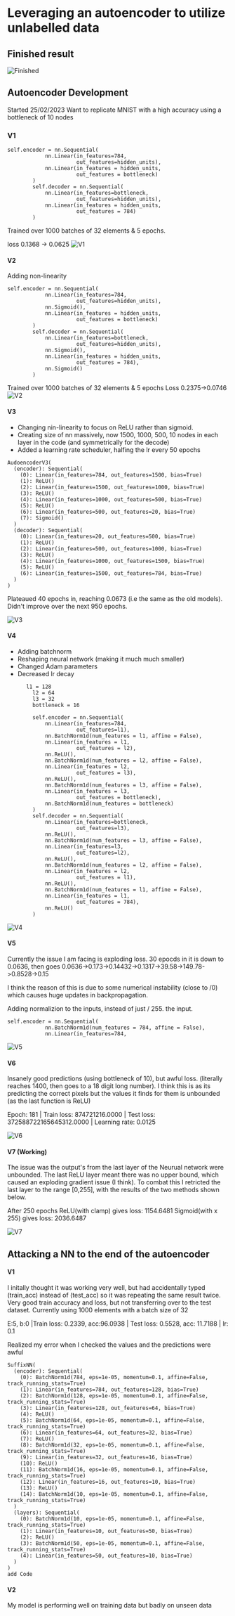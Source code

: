 # Leveraging an autoencoder to utilize unlabelled data

## Finished result

![Finished](/Leveraging%20autoencoders/Images/autoencoderV7.png)


## Autoencoder Development
Started 25/02/2023
Want to replicate MNIST with a high accuracy using a bottleneck of 10 nodes

### V1
```
self.encoder = nn.Sequential(
            nn.Linear(in_features=784,
                      out_features=hidden_units),
            nn.Linear(in_features = hidden_units,
                      out_features = bottleneck)
        )
        self.decoder = nn.Sequential(
            nn.Linear(in_features=bottleneck,
                      out_features=hidden_units),
            nn.Linear(in_features = hidden_units,
                      out_features = 784)
        )
```
Trained over 1000 batches of 32 elements & 5 epochs.

loss 0.1368 -> 0.0625
![V1](/Leveraging%20autoencoders/Images/autoencoderV1.png)

#### V2

Adding non-linearity 
```
self.encoder = nn.Sequential(
            nn.Linear(in_features=784,
                      out_features=hidden_units),
            nn.Sigmoid(),
            nn.Linear(in_features = hidden_units,
                      out_features = bottleneck)
        )
        self.decoder = nn.Sequential(
            nn.Linear(in_features=bottleneck,
                      out_features=hidden_units),
            nn.Sigmoid(),
            nn.Linear(in_features = hidden_units,
                      out_features = 784),
            nn.Sigmoid()
        )
```
Trained over 1000 batches of 32 elements & 5 epochs
Loss 0.2375->0.0746
![V2](/Leveraging%20autoencoders/Images/autoencoderV2.png)

#### V3

- Changing nin-linearity to focus on ReLU rather than sigmoid.
- Creating size of nn massively, now 1500, 1000, 500, 10 nodes in each layer in the code (and symmetrically for the decode)
- Added a learning rate scheduler, halfing the lr every 50 epochs
```
AudoencoderV3(
  (encoder): Sequential(
    (0): Linear(in_features=784, out_features=1500, bias=True)
    (1): ReLU()
    (2): Linear(in_features=1500, out_features=1000, bias=True)
    (3): ReLU()
    (4): Linear(in_features=1000, out_features=500, bias=True)
    (5): ReLU()
    (6): Linear(in_features=500, out_features=20, bias=True)
    (7): Sigmoid()
  )
  (decoder): Sequential(
    (0): Linear(in_features=20, out_features=500, bias=True)
    (1): ReLU()
    (2): Linear(in_features=500, out_features=1000, bias=True)
    (3): ReLU()
    (4): Linear(in_features=1000, out_features=1500, bias=True)
    (5): ReLU()
    (6): Linear(in_features=1500, out_features=784, bias=True)
  )
)
```

Plateaued 40 epochs in, reaching 0.0673 (i.e the same as the old models).
Didn't improve over the next 950 epochs.

![V3](/Leveraging%20autoencoders/Images/autoencoderV3.png)

#### V4

- Adding batchnorm
- Reshaping neural network (making it much much smaller)
- Changed Adam parameters
- Decreased lr decay

``` 
      l1 = 128
        l2 = 64
        l3 = 32
        bottleneck = 16
        
        self.encoder = nn.Sequential(
            nn.Linear(in_features=784,
                      out_features=l1),
            nn.BatchNorm1d(num_features = l1, affine = False),
            nn.Linear(in_features = l1,
                      out_features = l2),
            nn.ReLU(),
            nn.BatchNorm1d(num_features = l2, affine = False),
            nn.Linear(in_features = l2,
                      out_features = l3),
            nn.ReLU(),
            nn.BatchNorm1d(num_features = l3, affine = False),
            nn.Linear(in_features = l3,
                      out_features = bottleneck),
            nn.BatchNorm1d(num_features = bottleneck)
        )
        self.decoder = nn.Sequential(
            nn.Linear(in_features=bottleneck,
                      out_features=l3),
            nn.ReLU(),
            nn.BatchNorm1d(num_features = l3, affine = False),
            nn.Linear(in_features=l3,
                      out_features=l2),
            nn.ReLU(),
            nn.BatchNorm1d(num_features = l2, affine = False),
            nn.Linear(in_features = l2,
                      out_features = l1),
            nn.ReLU(),
            nn.BatchNorm1d(num_features = l1, affine = False),
            nn.Linear(in_features = l1,
                      out_features = 784),
            nn.ReLU()
        )
```

![V4](/Leveraging%20autoencoders/Images/autoencoderV4.png)

#### V5

Currently the issue I am facing is exploding loss.
30 epocds in it is down to 0.0636, then goes
0.0636->0.173->0.14432->0.1317->39.58->149.78->0.8528->0.15

I think the reason of this is due to some numerical instability (close to /0) which causes huge updates in backpropagation.


Adding normalizion to the inputs, instead of just / 255. the input.
```
self.encoder = nn.Sequential(
            nn.BatchNorm1d(num_features = 784, affine = False),
            nn.Linear(in_features=784,
```

![V5](/Leveraging%20autoencoders/Images/autoencoderV5.png)

#### V6

Insanely good predictions (using bottleneck of 10), but awful loss. (literally reaches 1400, then goes to a 18 digit long number). 
I think this is as its predicting the correct pixels but the values it finds for them is unbounded (as the last function is ReLU)

Epoch: 181 | Train loss: 874721216.0000 | Test loss: 372588722165645312.0000 | Learning rate: 0.0125

![V6](/Leveraging%20autoencoders/Images/autoencoderV6.png)

#### V7 (Working)

The issue was the output's from the last layer of the Neurual network were unbounded. The last ReLU layer meant there was no upper bound, which caused an exploding gradient issue (I think).
To combat this I retricted the last layer to the range [0,255], with the results of the two methods shown below.

After 250 epochs
ReLU(with clamp) gives loss: 1154.6481
Sigmoid(with x 255) gives loss: 2036.6487

![V7](/Leveraging%20autoencoders/Images/autoencoderV7.png)


## Attacking a NN to the end of the autoencoder

#### V1
I initally thought it was working very well, but had accidentally typed (train_acc) instead of (test_acc) so it was repeating the same result twice.
Very good train accuracy and loss, but not transferring over to the test dataset.
Currently using 1000 elements with a batch size of 32

E:5, b:0 |Train loss: 0.2339, acc:96.0938 | Test loss: 0.5528, acc: 11.7188 | lr: 0.1

Realized my error when I checked the values and the predictions were awful

```
SuffixNN(
  (encoder): Sequential(
    (0): BatchNorm1d(784, eps=1e-05, momentum=0.1, affine=False, track_running_stats=True)
    (1): Linear(in_features=784, out_features=128, bias=True)
    (2): BatchNorm1d(128, eps=1e-05, momentum=0.1, affine=False, track_running_stats=True)
    (3): Linear(in_features=128, out_features=64, bias=True)
    (4): ReLU()
    (5): BatchNorm1d(64, eps=1e-05, momentum=0.1, affine=False, track_running_stats=True)
    (6): Linear(in_features=64, out_features=32, bias=True)
    (7): ReLU()
    (8): BatchNorm1d(32, eps=1e-05, momentum=0.1, affine=False, track_running_stats=True)
    (9): Linear(in_features=32, out_features=16, bias=True)
    (10): ReLU()
    (11): BatchNorm1d(16, eps=1e-05, momentum=0.1, affine=False, track_running_stats=True)
    (12): Linear(in_features=16, out_features=10, bias=True)
    (13): ReLU()
    (14): BatchNorm1d(10, eps=1e-05, momentum=0.1, affine=False, track_running_stats=True)
  )
  (layers): Sequential(
    (0): BatchNorm1d(10, eps=1e-05, momentum=0.1, affine=False, track_running_stats=True)
    (1): Linear(in_features=10, out_features=50, bias=True)
    (2): ReLU()
    (3): BatchNorm1d(50, eps=1e-05, momentum=0.1, affine=False, track_running_stats=True)
    (4): Linear(in_features=50, out_features=10, bias=True)
  )
)
add Code
```

#### V2

My model is performing well on training data but badly on unseen data

